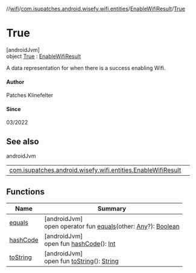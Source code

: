 //[wifi](../../../../index.md)/[com.isupatches.android.wisefy.wifi.entities](../../index.md)/[EnableWifiResult](../index.md)/[True](index.md)

# True

[androidJvm]\
object [True](index.md) : [EnableWifiResult](../index.md)

A data representation for when there is a success enabling Wifi.

#### Author

Patches Klinefelter

#### Since

03/2022

## See also

androidJvm

| | |
|---|---|
| [com.isupatches.android.wisefy.wifi.entities.EnableWifiResult](../index.md) |  |

## Functions

| Name | Summary |
|---|---|
| [equals](../../-is-wifi-enabled-result/-false/index.md#585090901%2FFunctions%2F-130402363) | [androidJvm]<br>open operator fun [equals](../../-is-wifi-enabled-result/-false/index.md#585090901%2FFunctions%2F-130402363)(other: [Any](https://kotlinlang.org/api/latest/jvm/stdlib/kotlin/-any/index.html)?): [Boolean](https://kotlinlang.org/api/latest/jvm/stdlib/kotlin/-boolean/index.html) |
| [hashCode](../../-is-wifi-enabled-result/-false/index.md#1794629105%2FFunctions%2F-130402363) | [androidJvm]<br>open fun [hashCode](../../-is-wifi-enabled-result/-false/index.md#1794629105%2FFunctions%2F-130402363)(): [Int](https://kotlinlang.org/api/latest/jvm/stdlib/kotlin/-int/index.html) |
| [toString](../../-is-wifi-enabled-result/-false/index.md#1616463040%2FFunctions%2F-130402363) | [androidJvm]<br>open fun [toString](../../-is-wifi-enabled-result/-false/index.md#1616463040%2FFunctions%2F-130402363)(): [String](https://kotlinlang.org/api/latest/jvm/stdlib/kotlin/-string/index.html) |
